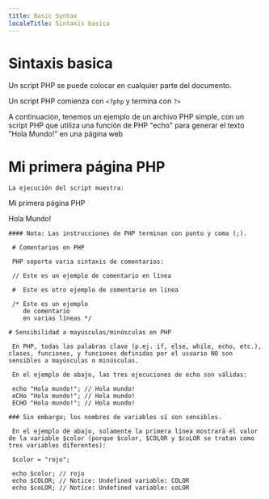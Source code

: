 ```yaml
---
title: Basic Syntax
localeTitle: Sintaxis basica
---
```

# Sintaxis basica

Un script PHP se puede colocar en cualquier parte del documento.

Un script PHP comienza con `<?php` y termina con `?>`

A continuación, tenemos un ejemplo de un archivo PHP simple, con un script PHP que utiliza una función de PHP "echo" para generar el texto "Hola Mundo!" en una página web


# Mi primera página PHP
```
La ejecución del script muestra: 
```

Mi primera página PHP

Hola Mundo!
```
#### Nota: Las instrucciones de PHP terminan con punto y coma (;). 
 
 # Comentarios en PHP
 
 PHP soporta varia sintaxis de comentarios: 
 
 // Este es un ejemplo de comentario en línea
 
 #  Este es otro ejemplo de comentario en línea
 
 /* Este es un ejemplo
    de comentario
    en varias líneas */
```

```
# Sensibilidad a mayúsculas/minúsculas en PHP
 
 En PHP, todas las palabras clave (p.ej. if, else, while, echo, etc.), clases, funciones, y funciones definidas por el usuario NO son sensibles a mayúsculas o minúsculas. 
 
 En el ejemplo de abajo, las tres ejecuciones de echo son válidas:
 
 echo "Hola mundo!"; // Hola mundo!
 eCHo "Hola mundo!"; // Hola mundo!
 ECHO "Hola mundo!"; // Hola mundo!
```

```
### Sin embargo; los nombres de variables sí son sensibles. 

 En el ejemplo de abajo, solamente la primera línea mostrará el valor de la variable $color (porque $color, $COLOR y $coLOR se tratan como tres variables diferentes):
 
 $color = "rojo";
 
 echo $color; // rojo
 echo $COLOR; // Notice: Undefined variable: COLOR
 echo $coLOR; // Notice: Undefined variable: coLOR
 
```
